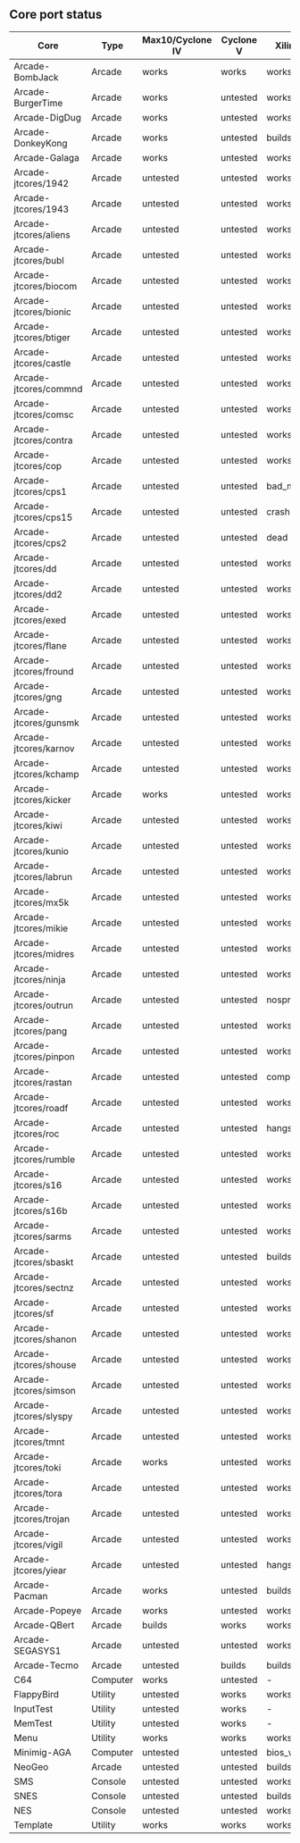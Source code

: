 ## Core port status

 **Core** | **Type** | **Max10/Cyclone IV** | **Cyclone V** | **Xilinx7**
--|--|--|--|--
Arcade-BombJack         | Arcade   | works    | works    | works
Arcade-BurgerTime       | Arcade   | works    | untested | works
Arcade-DigDug           | Arcade   | works    | untested | works
Arcade-DonkeyKong       | Arcade   | works    | untested | builds
Arcade-Galaga           | Arcade   | works    | untested | works
Arcade-jtcores/1942     | Arcade   | untested | untested | works
Arcade-jtcores/1943     | Arcade   | untested | untested | works
Arcade-jtcores/aliens   | Arcade   | untested | untested | works
Arcade-jtcores/bubl     | Arcade   | untested | untested | works
Arcade-jtcores/biocom   | Arcade   | untested | untested | works
Arcade-jtcores/bionic   | Arcade   | untested | untested | works
Arcade-jtcores/btiger   | Arcade   | untested | untested | works
Arcade-jtcores/castle   | Arcade   | untested | untested | works
Arcade-jtcores/commnd   | Arcade   | untested | untested | works
Arcade-jtcores/comsc    | Arcade   | untested | untested | works
Arcade-jtcores/contra   | Arcade   | untested | untested | works
Arcade-jtcores/cop      | Arcade   | untested | untested | works
Arcade-jtcores/cps1     | Arcade   | untested | untested | bad_mem
Arcade-jtcores/cps15    | Arcade   | untested | untested | crash
Arcade-jtcores/cps2     | Arcade   | untested | untested | dead
Arcade-jtcores/dd       | Arcade   | untested | untested | works
Arcade-jtcores/dd2      | Arcade   | untested | untested | works
Arcade-jtcores/exed     | Arcade   | untested | untested | works
Arcade-jtcores/flane    | Arcade   | untested | untested | works
Arcade-jtcores/fround   | Arcade   | untested | untested | works
Arcade-jtcores/gng      | Arcade   | untested | untested | works
Arcade-jtcores/gunsmk   | Arcade   | untested | untested | works
Arcade-jtcores/karnov   | Arcade   | untested | untested | works
Arcade-jtcores/kchamp   | Arcade   | untested | untested | works
Arcade-jtcores/kicker   | Arcade   | works    | untested | works
Arcade-jtcores/kiwi     | Arcade   | untested | untested | works
Arcade-jtcores/kunio    | Arcade   | untested | untested | works
Arcade-jtcores/labrun   | Arcade   | untested | untested | works
Arcade-jtcores/mx5k     | Arcade   | untested | untested | works
Arcade-jtcores/mikie    | Arcade   | untested | untested | works
Arcade-jtcores/midres   | Arcade   | untested | untested | works
Arcade-jtcores/ninja    | Arcade   | untested | untested | works
Arcade-jtcores/outrun   | Arcade   | untested | untested | nosprites
Arcade-jtcores/pang     | Arcade   | untested | untested | works
Arcade-jtcores/pinpon   | Arcade   | untested | untested | works
Arcade-jtcores/rastan   | Arcade   | untested | untested | compilerr
Arcade-jtcores/roadf    | Arcade   | untested | untested | works
Arcade-jtcores/roc      | Arcade   | untested | untested | hangs
Arcade-jtcores/rumble   | Arcade   | untested | untested | works
Arcade-jtcores/s16      | Arcade   | untested | untested | works
Arcade-jtcores/s16b     | Arcade   | untested | untested | works
Arcade-jtcores/sarms    | Arcade   | untested | untested | works
Arcade-jtcores/sbaskt   | Arcade   | untested | untested | builds
Arcade-jtcores/sectnz   | Arcade   | untested | untested | works
Arcade-jtcores/sf       | Arcade   | untested | untested | works
Arcade-jtcores/shanon   | Arcade   | untested | untested | works
Arcade-jtcores/shouse   | Arcade   | untested | untested | works
Arcade-jtcores/simson   | Arcade   | untested | untested | works
Arcade-jtcores/slyspy   | Arcade   | untested | untested | works
Arcade-jtcores/tmnt     | Arcade   | untested | untested | works
Arcade-jtcores/toki     | Arcade   | works    | untested | works
Arcade-jtcores/tora     | Arcade   | untested | untested | works
Arcade-jtcores/trojan   | Arcade   | untested | untested | works
Arcade-jtcores/vigil    | Arcade   | untested | untested | works
Arcade-jtcores/yiear    | Arcade   | untested | untested | hangs
Arcade-Pacman           | Arcade   | works    | untested | builds
Arcade-Popeye           | Arcade   | works    | untested | works
Arcade-QBert            | Arcade   | builds   | works    | works
Arcade-SEGASYS1         | Arcade   | untested | untested | works
Arcade-Tecmo            | Arcade   | untested | builds   | builds
C64                     | Computer | works    | untested | -
FlappyBird              | Utility  | untested | works    | works
InputTest               | Utility  | untested | works    | -
MemTest                 | Utility  | untested | works    | -
Menu                    | Utility  | works    | works    | works
Minimig-AGA             | Computer | untested | untested | bios_works
NeoGeo                  | Arcade   | untested | untested | builds
SMS                     | Console  | untested | untested | works
SNES                    | Console  | untested | untested | builds
NES                     | Console  | untested | untested | works
Template                | Utility  | works    | works    | works
